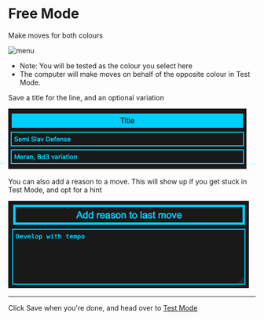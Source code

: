 # Free Mode

Make moves for both colours

![menu](../assets/free-mode-movement.gif)

- Note: You will be tested as the colour you select here
- The computer will make moves on behalf of the opposite colour in Test Mode.

Save a title for the line, and an optional variation

![title](../assets/free-mode-title.png)

You can also add a reason to a move. This will show up if you get stuck in Test Mode, and opt for a hint

![reason](../assets/free-mode-reason.png)

---

Click Save when you're done, and head over to [Test Mode](./test-mode.md)
